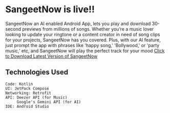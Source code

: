 # SangeetNow is live!!
SangeetNow an AI enabled Android App, lets you play and download 30-second previews from millions of songs.
Whether you’re a music lover looking to update your ringtone or a content creator in need of song clips for your projects, SangeetNow has you covered.
Plus, with our AI feature, just prompt the app with phrases like 'happy song,' 'Bollywood,' or 'party music,' etc, and SangeetNow will play the perfect track for your mood
[Click to Download Latest Version of SangeetNow](https://github.com/nilayg26/SangeetNow/releases/download/v1.0.2/SangeetNow-v102.apk)


## Technologies Used
    Code: Kotlin
    UI: JetPack Compose
    Networking: Retrofit
    API: Deezer API (for Music) 
         Google's Gemini API (for AI) 
    IDE: Android Studio


